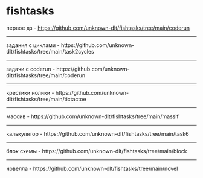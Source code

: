 # fishtasks

первое дз - https://github.com/unknown-dlt/fishtasks/tree/main/coderun
<hr>
задания с циклами - https://github.com/unknown-dlt/fishtasks/tree/main/task2cycles
<hr>
задачи с coderun - https://github.com/unknown-dlt/fishtasks/tree/main/coderun
<hr>
крестики нолики - https://github.com/unknown-dlt/fishtasks/tree/main/tictactoe
<hr>
массив - https://github.com/unknown-dlt/fishtasks/tree/main/massif
<hr>
калькулятор - https://github.com/unknown-dlt/fishtasks/tree/main/task6
<hr>
блок схемы - https://github.com/unknown-dlt/fishtasks/tree/main/block
<hr>
новелла - https://github.com/unknown-dlt/fishtasks/tree/main/novel

